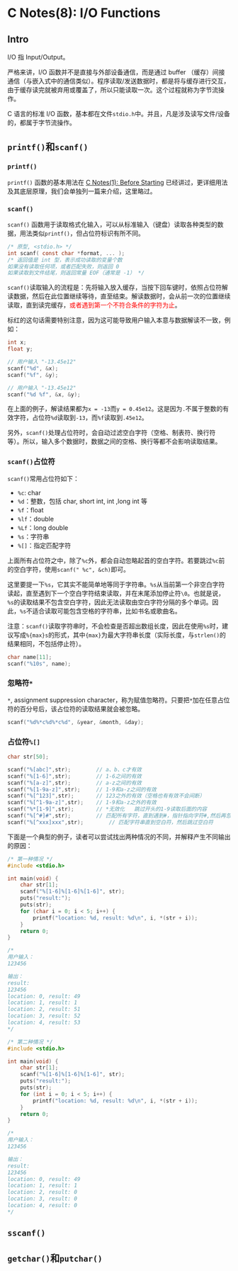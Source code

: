 # C Notes(8): I/O Functions

## Intro 

I/O 指 Input/Output。

严格来讲，I/O 函数并不是直接与外部设备通信，而是通过 buffer （缓存）间接通信（与嵌入式中的通信类似）。程序读取/发送数据时，都是将与缓存进行交互，由于缓存读完就被弃用或覆盖了，所以只能读取一次。这个过程就称为字节流操作。

C 语言的标准 I/O 函数，基本都在文件`stdio.h`中。并且，凡是涉及读写文件/设备的，都属于字节流操作。

## `printf()`和`scanf()`

### `printf()`

`printf()` 函数的基本用法在 [C Notes(1): Before Starting](Blogs/C/CNotes(1)-BeforeStarting.md) 已经讲过，更详细用法及其底层原理，我们会单独列一篇来介绍，这里略过。

### `scanf()`

`scanf()` 函数用于读取格式化输入，可以从标准输入（键盘）读取各种类型的数据，用法类似`printf()`，但占位符标识有所不同。

``` c
/* 原型, <stdio.h> */
int scanf( const char *format, ... );
/* 返回值是 int 型，表示成功读取的变量个数
如果没有读取任何项，或者匹配失败，则返回 0
如果读取到文件结尾，则返回常量 EOF（通常是 -1） */
```

`scanf()`读取输入的流程是：先将输入放入缓存，当按下回车键时，依照占位符解读数据，然后在此位置继续等待，直至结束。解读数据时，会从前一次的位置继续读取，直到读完缓存，<span style='color:red'>或者遇到第一个不符合条件的字符为止</span>。

标红的这句话需要特别注意，因为这可能导致用户输入本意与数据解读不一致，例如：

``` c
int x;
float y;

// 用户输入 "-13.45e12"
scanf("%d", &x);
scanf("%f", &y);

// 用户输入 "-13.45e12"
scanf("%d %f", &x, &y);
```

在上面的例子，解读结果都为`x = -13`而`y = 0.45e12`。这是因为`.`不属于整数的有效字符，占位符`%d`读取到`-13`，而`%f`读取到`.45e12`。

另外，`scanf()`处理占位符时，会自动过滤空白字符（空格、制表符、换行符等）。所以，输入多个数据时，数据之间的空格、换行等都不会影响读取结果。

### `scanf()`占位符

`scanf()`常用占位符如下：

- `%c`: char
- `%d`：整数，包括 char, short int, int ,long int 等
- `%f`：float
- `%lf`：double
- `%Lf`：long double
- `%s`：字符串
- `%[]`：指定匹配字符

上面所有占位符之中，除了`%c`外，都会自动忽略起首的空白字符。若要跳过`%c`前的空白字符，使用`scanf(" %c", &ch)`即可。

这里要提一下`%s`，它其实不能简单地等同于字符串。`%s`从当前第一个非空白字符读起，直至遇到下一个空白字符结束读取，并在末尾添加停止符`\0`。也就是说，`%s`的读取结果不包含空白字符，因此无法读取由空白字符分隔的多个单词。因此，`%s`不适合读取可能包含空格的字符串，比如书名或歌曲名。

注意：`scanf()`读取字符串时，不会检查是否超出数组长度，因此在使用`%s`时，建议写成`%{max}s`的形式，其中`{max}`为最大字符串长度（实际长度，与`strlen()`的结果相同，不包括停止符）。

``` c
char name[11];
scanf("%10s", name);
```

### 忽略符`*`

`*`, assignment suppression character，称为赋值忽略符。只要把`*`加在任意占位符的百分号后，该占位符的读取结果就会被忽略。

``` c
scanf("%d%*c%d%*c%d", &year, &month, &day);
```


### 占位符`%[]`

``` c
char str[50];

scanf("%[abc]",str);        // a、b、c才有效
scanf("%[1-6]",str);        // 1-6之间的有效
scanf("%[a-z]",str);        // a-z之间的有效
scanf("%[1-9a-z]",str);     // 1-9和a-z之间的有效
scanf("%[^123]",str);       // 123之外的有效（空格也有有效不会间断）
scanf("%[^1-9a-z]",str);    // 1-9和a-z之外的有效
scanf("%*[1-9]",str);       // *无效化   跳过开头的1-9读取后面的内容
scanf("%[^#]#",str);        // 匹配所有字符，直到遇到#，指针指向字符#,然后再忽略掉字符#，指针指向字符T（输出结果为其中所有的英文单词）
scanf("%[^xxx]xxx",str);        // 匹配字符串直到空白符，然后跳过空白符
```

下面是一个典型的例子，读者可以尝试找出两种情况的不同，并解释产生不同输出的原因：

``` c
/* 第一种情况 */
#include <stdio.h>

int main(void) {
    char str[1];
    scanf("%[1-6]%[1-6]%[1-6]", str);
    puts("result:");
    puts(str);
    for (char i = 0; i < 5; i++) {
        printf("location: %d, result: %d\n", i, *(str + i));
    }
    return 0;
}

/* 
用户输入：
123456 

输出：
result:
123456
location: 0, result: 49
location: 1, result: 1
location: 2, result: 51
location: 3, result: 52
location: 4, result: 53
*/
```

``` c
/* 第二种情况 */
#include <stdio.h>

int main(void) {
    char str[1];
    scanf("%[1-6]%[1-6]%[1-6]", str);
    puts("result:");
    puts(str);
    for (int i = 0; i < 5; i++) {
        printf("location: %d, result: %d\n", i, *(str + i));
    }
    return 0;
}

/* 
用户输入：
123456 

输出：
result:
123456
location: 0, result: 49
location: 1, result: 1
location: 2, result: 0
location: 3, result: 0
location: 4, result: 0
*/
```

## `sscanf()`

## `getchar()`和`putchar()`
